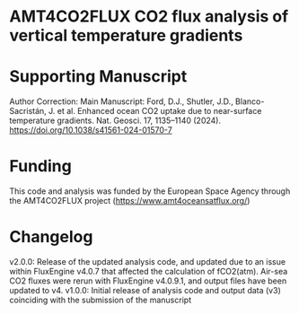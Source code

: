 # AMT4CO2FLUX CO2 flux analysis of vertical temperature gradients

# Supporting Manuscript
Author Correction:
Main Manuscript: Ford, D.J., Shutler, J.D., Blanco-Sacristán, J. et al. Enhanced ocean CO2 uptake due to near-surface temperature gradients. Nat. Geosci. 17, 1135–1140 (2024). https://doi.org/10.1038/s41561-024-01570-7

# Funding
This code and analysis was funded by the European Space Agency through the AMT4CO2FLUX project (https://www.amt4oceansatflux.org/)

# Changelog

v2.0.0: Release of the updated analysis code, and updated due to an issue within FluxEngine v4.0.7 that affected the calculation of fCO2(atm). Air-sea CO2 fluxes were rerun with FluxEngine v4.0.9.1, and output files have been updated to v4.
v1.0.0: Initial release of analysis code and output data (v3) coinciding with the submission of the manuscript
